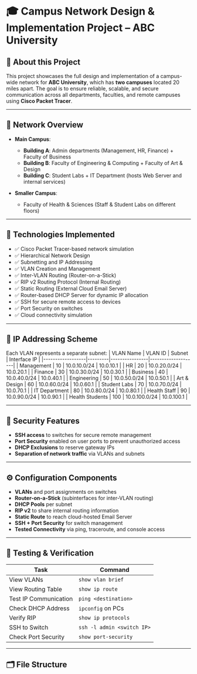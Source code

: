# 🎓 Campus Network Design & Implementation Project – ABC University

## 📝 About this Project

This project showcases the full design and implementation of a campus-wide network for **ABC University**, which has **two campuses** located 20 miles apart. The goal is to ensure reliable, scalable, and secure communication across all departments, faculties, and remote campuses using **Cisco Packet Tracer**.

---

## 🏫 Network Overview

- **Main Campus**:
  - **Building A**: Admin departments (Management, HR, Finance) + Faculty of Business
  - **Building B**: Faculty of Engineering & Computing + Faculty of Art & Design
  - **Building C**: Student Labs + IT Department (hosts Web Server and internal services)

- **Smaller Campus**:
  - Faculty of Health & Sciences (Staff & Student Labs on different floors)

---

## 🔧 Technologies Implemented

- ✅ Cisco Packet Tracer-based network simulation
- ✅ Hierarchical Network Design
- ✅ Subnetting and IP Addressing
- ✅ VLAN Creation and Management
- ✅ Inter-VLAN Routing (Router-on-a-Stick)
- ✅ RIP v2 Routing Protocol (Internal Routing)
- ✅ Static Routing (External Cloud Email Server)
- ✅ Router-based DHCP Server for dynamic IP allocation
- ✅ SSH for secure remote access to devices
- ✅ Port Security on switches
- ✅ Cloud connectivity simulation

---

## 📡 IP Addressing Scheme

Each VLAN represents a separate subnet:
| VLAN Name         | VLAN ID | Subnet         | Interface IP       |
|------------------|---------|----------------|--------------------|
| Management        | 10      | 10.0.10.0/24   | 10.0.10.1          |
| HR                | 20      | 10.0.20.0/24   | 10.0.20.1          |
| Finance           | 30      | 10.0.30.0/24   | 10.0.30.1          |
| Business          | 40      | 10.0.40.0/24   | 10.0.40.1          |
| Engineering       | 50      | 10.0.50.0/24   | 10.0.50.1          |
| Art & Design      | 60      | 10.0.60.0/24   | 10.0.60.1          |
| Student Labs      | 70      | 10.0.70.0/24   | 10.0.70.1          |
| IT Department     | 80      | 10.0.80.0/24   | 10.0.80.1          |
| Health Staff      | 90      | 10.0.90.0/24   | 10.0.90.1          |
| Health Students   | 100     | 10.0.100.0/24  | 10.0.100.1         |

---

## 🔐 Security Features

- **SSH access** to switches for secure remote management
- **Port Security** enabled on user ports to prevent unauthorized access
- **DHCP Exclusions** to reserve gateway IPs
- **Separation of network traffic** via VLANs and subnets

---

## ⚙️ Configuration Components

- **VLANs** and port assignments on switches
- **Router-on-a-Stick** (subinterfaces for inter-VLAN routing)
- **DHCP Pools** per subnet
- **RIP v2** to share internal routing information
- **Static Route** to reach cloud-hosted Email Server
- **SSH + Port Security** for switch management
- **Tested Connectivity** via ping, traceroute, and console access

---

## 🧪 Testing & Verification

| Task                           | Command                        |
|--------------------------------|--------------------------------|
| View VLANs                     | `show vlan brief`             |
| View Routing Table             | `show ip route`               |
| Test IP Communication          | `ping <destination>`          |
| Check DHCP Address             | `ipconfig` on PCs             |
| Verify RIP                     | `show ip protocols`           |
| SSH to Switch                  | `ssh -l admin <switch IP>`    |
| Check Port Security            | `show port-security`          |

---

## 🗂 File Structure


